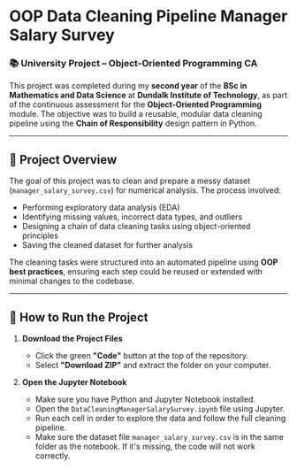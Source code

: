 # OOP Data Cleaning Pipeline Manager Salary Survey

### 📚 University Project – Object-Oriented Programming CA

This project was completed during my **second year** of the **BSc in Mathematics and Data Science** at **Dundalk Institute of Technology**, as part of the continuous assessment for the **Object-Oriented Programming** module. The objective was to build a reusable, modular data cleaning pipeline using the **Chain of Responsibility** design pattern in Python.

---

## 📌 Project Overview

The goal of this project was to clean and prepare a messy dataset (`manager_salary_survey.csv`) for numerical analysis. The process involved:
- Performing exploratory data analysis (EDA)
- Identifying missing values, incorrect data types, and outliers
- Designing a chain of data cleaning tasks using object-oriented principles
- Saving the cleaned dataset for further analysis

The cleaning tasks were structured into an automated pipeline using **OOP best practices**, ensuring each step could be reused or extended with minimal changes to the codebase.

---
## 🚀 How to Run the Project

1. **Download the Project Files**
   - Click the green **"Code"** button at the top of the repository.
   - Select **"Download ZIP"** and extract the folder on your computer.

2. **Open the Jupyter Notebook**
   - Make sure you have Python and Jupyter Notebook installed.
   - Open the `DataCleaningManagerSalarySurvey.ipynb` file using Jupyter.
   - Run each cell in order to explore the data and follow the full cleaning pipeline.
   - Make sure the dataset file `manager_salary_survey.csv` is in the same folder as the notebook. If it's missing, the code         will not work correctly.
